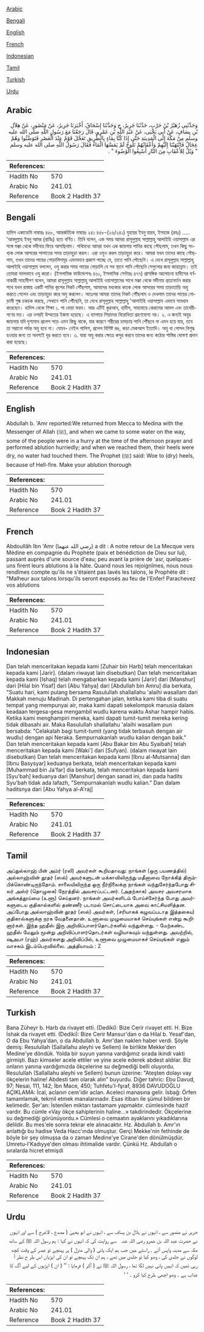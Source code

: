 [Arabic](#arabic)

[Bengali](#bengali)

[English](#english)

[French](#french)

[Indonesian](#indonesian)

[Tamil](#tamil)

[Turkish](#turkish)

[Urdu](#urdu)

## Arabic


<div dir="rtl" lang="ar" style={{fontSize:'larger',backgroundColor:'#f8f9fa',padding:20}}>
وَحَدَّثَنِي زُهَيْرُ بْنُ حَرْبٍ، حَدَّثَنَا جَرِيرٌ، ح وَحَدَّثَنَا إِسْحَاقُ، أَخْبَرَنَا جَرِيرٌ، عَنْ مَنْصُورٍ، عَنْ هِلاَلِ بْنِ يِسَافٍ، عَنْ أَبِي يَحْيَى، عَنْ عَبْدِ اللَّهِ بْنِ عَمْرٍو، قَالَ رَجَعْنَا مَعَ رَسُولِ اللَّهِ صلى الله عليه وسلم مِنْ مَكَّةَ إِلَى الْمَدِينَةِ حَتَّى إِذَا كُنَّا بِمَاءٍ بِالطَّرِيقِ تَعَجَّلَ قَوْمٌ عِنْدَ الْعَصْرِ فَتَوَضَّئُوا وَهُمْ عِجَالٌ فَانْتَهَيْنَا إِلَيْهِمْ وَأَعْقَابُهُمْ تَلُوحُ لَمْ يَمَسَّهَا الْمَاءُ فَقَالَ رَسُولُ اللَّهِ صلى الله عليه وسلم ‏ "‏ وَيْلٌ لِلأَعْقَابِ مِنَ النَّارِ أَسْبِغُوا الْوُضُوءَ ‏"‏ ‏.‏
</div>
<div style={{backgroundColor:'#f8f9fa',padding:20, marginBottom: 10}}><table> <thead> <tr> <th>References:</th> <th></th> </tr> </thead> <tbody><tr><td>Hadith No</td><td>570</td></tr><tr><td>Arabic No</td><td>241.01</td></tr><tr><td>Reference</td><td>Book 2 Hadith 37</td></tr></tbody></table></div>

## Bengali


<div dir="ltr" lang="bn" style={{fontSize:'larger',backgroundColor:'#f8f9fa',padding:20}}>
হাদিস একাডেমি নাম্বারঃ ৪৫৮, আন্তর্জাতিক নাম্বারঃ ২৪১ ৪৫৮-(২৬/২৪১) যুহায়র ইবনু হারব, ইসহাক (রহঃ) ..... 'আবদুল্লাহ ইবনু আমর (রাযিঃ) হতে বর্ণিত। তিনি বলেন, এক সময় আমরা রাসূলুল্লাহ সাল্লাল্লাহু আলাইহি ওয়াসাল্লাম এর সঙ্গে মক্কা থেকে মদীনায় ফিরে আসছিলাম। পথিমধ্যে আমরা যখন এক জায়গায় পানির কাছে পৌছলাম, তখন কিছু সংখ্যক লোক আসরের সালাতের সময় তাড়াহুড়া করল। এরা ওযুও করল তাড়াহুড়া করে। আমরা যখন তাদের কাছে পৌছলাম, তখন তাদের পায়ের গোড়ালিসমূহ এমনভাবে প্রকাশ পাচ্ছে যে, তাতে পানি পৌছেনি। এ দেখে রাসূলুল্লাহ সাল্লাল্লাহু আলাইহি ওয়াসাল্লাম বললেন, ওযু করার সময় পায়ের গোড়ালি যে সব স্থানে পানি পৌছেনি সেগুলোর জন্য জাহান্নাম। তাই তোমরা ভালভাবে ওযু করো। (ইসলামিক ফাউন্ডেশনঃ ৪৬১, ইসলামিক সেন্টারঃ ৪৭৭) প্রাসঙ্গিক আলোচনা হাদীসের বর্ণনাকারী সাহাবীগণ বলেন, আমরা রাসূলুল্লাহ সাল্লাল্লাহু আলাইহি ওয়াসাল্লামের সাথে মক্কা থেকে মদীনায় প্রত্যাবর্তন করার পথে যখন রাস্তায় একটি পানির কূপের নিকট পৌঁছলাম, আমাদের মধ্যকার কতক লোক আসরের সময় তাড়াতাড়ি অযু করতে গেলেন এবং তাড়াহুড়া করে অযু করলেন। অতঃপর আমরা তাদের নিকট পৌঁছলাম ও দেখলাম তাদের পায়ের গোড়ালী শুষ্ক চকচক করছে, সেখানে পানি পৌঁছেনি, তা দেখে রাসূলুল্লাহ সাল্লাল্লাহু 'আলাইহি ওয়াসাল্লাম এভাবে সাবধান করেছেন। হাদিস থেকে শিক্ষা ১. পা ধোয়া ফরয। আর এটিই কুরআন, হাদীস, সাহাবায়ে কেরামের আমল এবং তাবেয়ীগণের মত। এর ওপরই উম্মতের ইজমা হয়েছে। এ ব্যাপারে শিয়াদের বিরোধিতা গ্রহণযোগ্য নয়। ২. এ জন্যই অযুর জায়গায় যদি দৃশ্যমান প্রলেপ পড়ে এমন কিছু থাকে, যার কারণে শরীরের চামড়ায় পানি পৌঁছবে না এমন হয়ে যায়, তবে তা সরানো পর্যন্ত অযু হবে না। যেমন- নেইল পালিশ, প্রলেপ বিশিষ্ট রঙ, কড়া মেকআপ ইত্যাদি। অযু বা গোসল বিশুদ্ধ হওয়ার জন্য তা অবশ্যই দূর করতে হবে। ৩. যারা অযু করার ক্ষেত্রে কসুর করবে তাদের জন্য কঠোর শাস্তির ঘোষণা প্রদান করা হয়েছে।
</div>
<div style={{backgroundColor:'#f8f9fa',padding:20, marginBottom: 10}}><table> <thead> <tr> <th>References:</th> <th></th> </tr> </thead> <tbody><tr><td>Hadith No</td><td>570</td></tr><tr><td>Arabic No</td><td>241.01</td></tr><tr><td>Reference</td><td>Book 2 Hadith 37</td></tr></tbody></table></div>

## English


<div dir="ltr" lang="en" style={{fontSize:'larger',backgroundColor:'#f8f9fa',padding:20}}>
Abdullah b. 'Amr reported:We returned from Mecca to Medina with the Messenger of Allah (ﷺ), and when we came to some water on the way, some of the people were in a hurry at the time of the afternoon prayer and performed ablution hurriedly; and when we reached them, their heels were dry, no water had touched them. The Prophet (ﷺ) said: Woe to (dry) heels, because of Hell-fire. Make your ablution thorough
</div>
<div style={{backgroundColor:'#f8f9fa',padding:20, marginBottom: 10}}><table> <thead> <tr> <th>References:</th> <th></th> </tr> </thead> <tbody><tr><td>Hadith No</td><td>570</td></tr><tr><td>Arabic No</td><td>241.01</td></tr><tr><td>Reference</td><td>Book 2 Hadith 37</td></tr></tbody></table></div>

## French


<div dir="ltr" lang="fr" style={{fontSize:'larger',backgroundColor:'#f8f9fa',padding:20}}>
Abdoullâh Ibn 'Amr (رضي الله عنهما) a dit : A notre retour de La Mecque vers Médine en compagnie du Prophète (paix et bénédiction de Dieu sur lui), passant auprès d'une source d'eau; peu avant la prière de 'asr, quelques-uns firent leurs ablutions à la hâte. Quand nous les rejoignîmes, nous nous rendîmes compte qu'ils ne s'étaient pas lavés les talons, le Prophète dit : "Malheur aux talons lorsqu'ils seront exposés au feu de l'Enfer! Parachevez vos ablutions
</div>
<div style={{backgroundColor:'#f8f9fa',padding:20, marginBottom: 10}}><table> <thead> <tr> <th>References:</th> <th></th> </tr> </thead> <tbody><tr><td>Hadith No</td><td>570</td></tr><tr><td>Arabic No</td><td>241.01</td></tr><tr><td>Reference</td><td>Book 2 Hadith 37</td></tr></tbody></table></div>

## Indonesian


<div dir="ltr" lang="id" style={{fontSize:'larger',backgroundColor:'#f8f9fa',padding:20}}>
Dan telah menceritakan kepada kami [Zuhair bin Harb] telah menceritakan kepada kami [Jarir]. (dalam riwayat lain disebutkan) Dan telah menceritakan kepada kami [Ishaq] telah mengabarkan kepada kami [Jarir] dari [Manshur] dari [Hilal bin Yisaf] dari [Abu Yahya] dari [Abdullah bin Amru] dia berkata, "Suatu hari, kami pulang bersama Rasulullah shallallahu 'alaihi wasallam dari Makkah menuju Madinah. Di pertengahan jalan, ketika kami tiba di suatu tempat yang mempunyai air, maka kami dapati sekelompok manusia dalam keadaan tergesa-gesa mengambil wudlu karena waktu Ashar hampir habis. Ketika kami menghampiri mereka, kami dapati tumit-tumit mereka kering tidak dibasahi air. Maka Rasulullah shallallahu 'alaihi wasallam pun bersabda: "Celakalah bagi tumit-tumit (yang tidak terbasuh dengan air wudlu) dengan api Neraka. Sempurnakanlah wudlu kalian dengan baik." Dan telah menceritakan kepada kami [Abu Bakar bin Abu Syaibah] telah menceritakan kepada kami [Waki'] dari [Sufyan]. (dalam riwayat lain disebutkan) Dan telah menceritakan kepada kami [Ibnu al-Mutsanna] dan [Ibnu Basysyar] keduanya berkata, telah menceritakan kepada kami [Muhammad bin Ja'far] dia berkata, telah menceritakan kepada kami [Syu'bah] keduanya dari [Manshur] dengan sanad ini, dan pada hadits Syu'bah tidak ada lafazh, "Sempurnakanlah wudlu kalian." Dan dalam haditsnya dari [Abu Yahya al-A'raj]
</div>
<div style={{backgroundColor:'#f8f9fa',padding:20, marginBottom: 10}}><table> <thead> <tr> <th>References:</th> <th></th> </tr> </thead> <tbody><tr><td>Hadith No</td><td>570</td></tr><tr><td>Arabic No</td><td>241.01</td></tr><tr><td>Reference</td><td>Book 2 Hadith 37</td></tr></tbody></table></div>

## Tamil


<div dir="ltr" lang="ta" style={{fontSize:'larger',backgroundColor:'#f8f9fa',padding:20}}>
அப்துல்லாஹ் பின் அம்ர் (ரலி) அவர்கள் கூறியதாவது: நாங்கள் (ஒரு பயணத்தில்) அல்லாஹ்வின் தூதர் (ஸல்) அவர்களுடன் மக்காவிலிருந்து மதீனாவை நோக்கித் திரும்பிக்கொண்டிருந்தோம். சாலையிலிருந்த ஒரு நீர்நிலைக்கு நாங்கள் வந்துசேர்ந்தபோது சிலர் அஸ்ர் (தொழுகை) நேரத்தில் அவசரப்பட்டனர். (அதற்காக) அவசர அவசரமாக அங்கத்தூய்மை (உளூ) செய்தனர். நாங்கள் அவர்களிடம் போய்ச்சேர்ந்த போது அவர்களுடைய குதிகால்களில் தண்ணீர் படாமல் சொட்டையாக அவை காட்சியளித்தன. அப்போது அல்லாஹ்வின் தூதர் (ஸல்) அவர்கள், (சரியாகக் கழுவப்படாத இத்தகைய) குதிகால்களுக்கு நரக வேதனைதான். உளூவை முழுமையாகச் செய்யுங்கள் என்று கூறினார்கள். இந்த ஹதீஸ் இரு அறிவிப்பாளர்தொடர்களில் வந்துள்ளது. - மேற்கண்ட ஹதீஸ் மேலும் மூன்று அறிவிப்பாளர்தொடர்கள் வழியாகவும் வந்துள்ளது. அவற்றில், ஷுஅபா (ரஹ்) அவர்களது அறிவிப்பில், உளூவை முழுமையாகச் செய்யுங்கள் எனும் வாசகம் இடம்பெறவில்லை. அத்தியாயம் : 2
</div>
<div style={{backgroundColor:'#f8f9fa',padding:20, marginBottom: 10}}><table> <thead> <tr> <th>References:</th> <th></th> </tr> </thead> <tbody><tr><td>Hadith No</td><td>570</td></tr><tr><td>Arabic No</td><td>241.01</td></tr><tr><td>Reference</td><td>Book 2 Hadith 37</td></tr></tbody></table></div>

## Turkish


<div dir="ltr" lang="tr" style={{fontSize:'larger',backgroundColor:'#f8f9fa',padding:20}}>
Bana Züheyr b. Harb da rivayet etti. (Dediki): Bize Cerir rivayet etti. H. Bize İshak da rivayet etti. (Dediki): Bize Cerir Mansur'dan o da Hilal b. Yesaf'dan, O da Ebu Yahya'dan, o da Abdullah b. Amr'dan naklen haber verdi. Şöyle demiş: Resulullah (Sallallahu aleyhi ve Sellem) ile birlikte Mekke'den Medine'ye döndük. Yolda bir suyun yanına vardığımız sırada ikindi vakti girmişti. Bazı kimseler acele ettiler ve yine acele ederek abdest aldılar. Biz onların yanına vardığımızda ökçelerine su değmediği belli oluyordu. Resulullah (Sallallahu aleyhi ve Sellem) bunun üzerine: "Ateşten dolayı vay ökçelerin haline! Abdesti tam olarak alın" buyurdu. Diğer tahric: Ebu Davud, 97; Nesai, 111, 142; İbn Mace, 450; Tuhfetu'l-fşraf, 8936 DAVUDOĞLU AÇIKLAMA: İcal, aclanın cem'idir aclan. Aceleci manasına gelir. İsbağ: Örfen tamamlamak, tekmil etmek manalarınadır. Esas itibarı ile şümul bildiren bir kelimedir. Şer'an: İstenilen miktarı tastamam yapmaktır. cümlesinde hazif vardır. Bu cümle «Vay ökçe sahiplerinin haline...» takdirindedir. Ökçelerine su değmediği görünüyordu.» Cümlesi o cemaatın ayaklarını yıkadıklarına delildir. Bu mes'ele sonra tekrar ele alınacaktır. Hz. Abdullah b. Amr'ın anlattığı bu hadise Veda Hacc'ında olmuştur. Gerçi Mekke'nin fethinde de böyle bir şey olmuşsa da o zaman Medine'ye Cirane'den dönülmüşdür. Umretu-l'Kadıyye'den olması ihtimalide vardır. Çünkü Hz. Abdullah o sıralarda hicret etmişdi
</div>
<div style={{backgroundColor:'#f8f9fa',padding:20, marginBottom: 10}}><table> <thead> <tr> <th>References:</th> <th></th> </tr> </thead> <tbody><tr><td>Hadith No</td><td>570</td></tr><tr><td>Arabic No</td><td>241.01</td></tr><tr><td>Reference</td><td>Book 2 Hadith 37</td></tr></tbody></table></div>

## Urdu


<div dir="rtl" lang="ur" style={{fontSize:'larger',backgroundColor:'#f8f9fa',padding:20}}>
جریر نے منصور سے ، انہوں نے ہلال بن یساف سے ، انہوں نے ابو یحییٰ ( مصدع ، الاعرج ) سے اور انہوں نے حضرت عبد اللہ بن عمرو ‌رضی ‌اللہ ‌عنہ ‌ ‌ سے روایت کی کہ انہوں نے کہا : ہم رسول اللہ ﷺ کے ساتھ مکہ سے مدینہ واپس آئے ۔ راستے میں جب ہم ایک پانی ( والی منزل ) پر پہنچے تو عصر کے وقت کچھ لوگوں نے جلدی کی ، وضو کیا تو جلدی میں تھے ، ہم ان تک پہنچے تو ان کی ایڑیاں اس طر ح نظر آ رہی تھیں کہ انہیں پانی نہیں لگا تھا ، رسول اللہ ﷺ نے ( آکر ) فرمایا : ’’ ( ان ) ایڑیوں کے لیے آگ کا عذاب ہے ۔ وضو اچھی طرح کیا کرو ۔ ‘ ‘
</div>
<div style={{backgroundColor:'#f8f9fa',padding:20, marginBottom: 10}}><table> <thead> <tr> <th>References:</th> <th></th> </tr> </thead> <tbody><tr><td>Hadith No</td><td>570</td></tr><tr><td>Arabic No</td><td>241.01</td></tr><tr><td>Reference</td><td>Book 2 Hadith 37</td></tr></tbody></table></div>